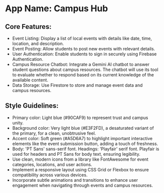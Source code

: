 # **App Name**: Campus Hub

## Core Features:

- Event Listing: Display a list of local events with details like date, time, location, and description.
- Event Posting: Allow students to post new events with relevant details.
- User Authentication: Enable students to sign in securely using Firebase Authentication.
- Campus Resource Chatbot: Integrate a Gemini AI chatbot to answer student questions about campus resources. The chatbot will use its tool to evaluate whether to respond based on its current knowledge of the available content.
- Data Storage: Use Firestore to store and manage event data and campus resources.

## Style Guidelines:

- Primary color: Light blue (#90CAF9) to represent trust and campus unity.
- Background color: Very light blue (#E3F2FD), a desaturated variant of the primary, for a clean, unobtrusive feel.
- Accent color: Soft green (#A5D6A7) to highlight important interactive elements like the event submission button, adding a touch of freshness.
- Body: 'PT Sans' sans-serif font. Headings: 'Playfair' serif font. Playfair is used for headers and PT Sans for body text, ensuring legibility.
- Use clean, modern icons from a library like FontAwesome for event categories, locations, and user actions.
- Implement a responsive layout using CSS Grid or Flexbox to ensure compatibility across various devices.
- Incorporate subtle animations and transitions to enhance user engagement when navigating through events and campus resources.